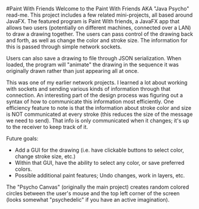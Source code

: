 #Paint With Friends
Welcome to the Paint With Friends AKA "Java Psycho" read-me. This project includes a few related mini-projects, all
based around JavaFX. The featured program is Paint With friends, a JavaFX app that allows two users (potentially on
different machines, connected over a LAN) to draw a drawing together. The users can pass control of the drawing back and
forth, as well as change the color and stroke size. The information for this is passed through simple network sockets.

Users can also save a drawing to file through JSON serialization. When loaded, the program will "animate" the drawing
in the sequence it was originally drawn rather than just appearing all at once.

This was one of my earlier network projects. I learned a lot about working with sockets and sending various kinds of
information through that connection. An interesting part of the design process was figuring out a syntax of how to
communicate this information most efficiently. One efficiency feature to note is that the information about stroke color
and size is NOT communicated at every stroke (this reduces the size of the message we need to send). That info is only
communicated when it changes; it's up to the receiver to keep track of it.

Future goals:
* Add a GUI for the drawing (i.e. have clickable buttons to select color, change stroke size, etc.)
* Within that GUI, have the ability to select any color, or save preferred colors.
* Possible additional paint features; Undo changes, work in layers, etc.

The "Psycho Canvas" (originally the main project) creates random colored circles between the user's mouse and the top
left corner of the screen (looks somewhat "psychedelic" if you have an active imagination).